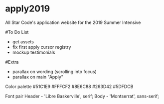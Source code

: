 # apply2019
All Star Code's application website for the 2019 Summer Intensive

#To Do List
- get assets
- fix first apply cursor registry
- mockup testimonials


#Extra
- parallax on wording (scrolling into focus)
- parallax on main "Apply"

Color palette
#51C1E9
#FFFCF2
#8E6C88
#263D42
#5DFDCB

Font pair
Header  -  'Libre Baskerville', serif;
Body    -  'Montserrat', sans-serif;
